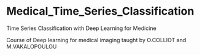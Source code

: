 # Medical_Time_Series_Classification

Time Series Classification with Deep Learning for Medicine

Course of Deep learning for medical imaging taught by O.COLLIOT and M.VAKALOPOULOU

